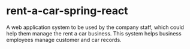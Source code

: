 # rent-a-car-spring-react
A web application system to be used by the company staff, which could help them manage the rent a car business. This system helps business employees manage customer and car records.
